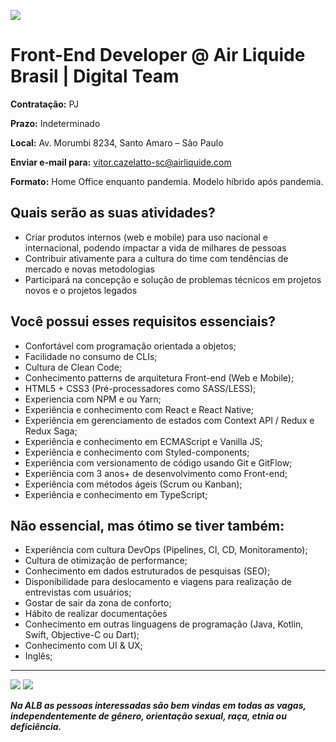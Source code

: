 ![](https://i.ibb.co/m8T361h/frontend-stack.jpg)

# Front-End Developer @ Air Liquide Brasil | Digital Team

**Contratação:** PJ

**Prazo:** Indeterminado

**Local:** Av. Morumbi 8234, Santo Amaro – São Paulo

**Enviar e-mail para:** vitor.cazelatto-sc@airliquide.com

**Formato:** Home Office enquanto pandemia. Modelo híbrido após pandemia.

## Quais serão as suas atividades?

- Criar produtos internos (web e mobile) para uso nacional e internacional, podendo impactar a vida de milhares de pessoas
- Contribuir ativamente para a cultura do time com tendências de mercado e novas metodologias
- Participará na concepção e solução de problemas técnicos em projetos novos e o projetos legados

## Você possui esses requisitos essenciais?
- Confortável com programação orientada a objetos;
- Facilidade no consumo de CLIs;
- Cultura de Clean Code;
- Conhecimento patterns de arquitetura Front-end (Web e Mobile);
- HTML5 + CSS3 (Pré-processadores como SASS/LESS);
- Experiencia com NPM e ou Yarn;
- Experiência e conhecimento com React e React Native;
- Experiência em gerenciamento de estados com Context API / Redux e Redux Saga;
- Experiência e conhecimento em ECMAScript e Vanilla JS;
- Experiência e conhecimento com Styled-components;
- Experiência com versionamento de código usando Git e GitFlow;
- Experiência com 3 anos+ de desenvolvimento como Front-end;
- Experiência com métodos ágeis (Scrum ou Kanban);
- Experiência e conhecimento em TypeScript;

## Não essencial, mas ótimo se tiver também:
- Experiência com cultura DevOps (Pipelines, CI, CD, Monitoramento);
- Cultura de otimização de performance;
- Conhecimento em dados estruturados de pesquisas (SEO);
- Disponibilidade para deslocamento e viagens para realização de entrevistas com usuários;
- Gostar de sair da zona de conforto;
- Hábito de realizar documentações
- Conhecimento em outras linguagens de programação (Java, Kotlin, Swift, Objective-C ou Dart);
- Conhecimento com UI & UX;
- Inglês;

---

![](https://i.ibb.co/X4GV83K/Whats-App-Image-2020-09-29-at-10-01-09.jpg)
![](https://i.ibb.co/jyyTGxY/Whats-App-Image-2020-09-29-at-10-01-08.jpg)

_**Na ALB as pessoas interessadas são bem vindas em todas as vagas, independentemente de gênero, orientação sexual, raça, etnia ou deficiência.**_
